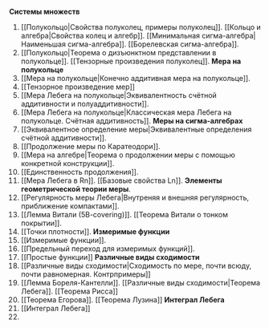 **Системы множеств**
1. [[Полукольцо|Свойства полуколец, примеры полуколец]]. [[Кольцо и алгебра|Свойства колец и алгебр]]. [[Минимальная сигма-алгебра|Наименьшая сигма-алгебра]]. [[Борелевская сигма-алгебра]]. 
2. [[Полукольцо|Теорема о дизъюнктном представлении в полукольце]]. [[Тензорные произведения полуколец]].
**Мера на полукольце**
3. [[Мера на полукольце|Конечно аддитивная мера на полукольце]].
4. [[Тензорное произведение мер]]
5. [[Мера Лебега на полукольце|Эквивалентность счётной аддитивности и полуаддитивности]].
6. [[Мера Лебега на полукольце|Классическая мера Лебега на полукольце. Счётная аддитивность]].
**Меры на сигма-алгебрах**
7. [[Эквивалентное определение меры|Эквивалентные определения счётной аддитивности]].
8. [[Продолжение меры по Каратеодори]].
9. [[Мера на алгебре|Теорема о продолжении меры с помощью конкретной конструкции]].
10. [[Единственность продолжения]].
11. [[Мера Лебега в Rn]]. [[Базовые свойства Ln]].
**Элементы геометрической теории меры**.
12. [[Регулярность меры Лебега|Внутреняя и внешняя регулярность, приближение компактами]].
13. [[Лемма Витали (5B-covering)]]. [[Теорема Витали о тонком покрытии]].
14. [[Точки плотности]].
**Измеримые функции**
15. [[Измеримые функции]].
16. [[Предельный переход для измеримых функций]].
17. [[Простые функции]]
**Различные виды сходимости**
18. [[Различные виды сходимости|Сходимость по мере, почти всюду, почти равномерная. Контрпримеры]]
19. [[Лемма Бореля-Кантелли]]. [[Различные виды сходимости|Теорема Лебега]]. [[Теорема Рисса]]
20. [[Теорема Егорова]]. [[Теорема Лузина]]
**Интеграл Лебега**
21. [[Интеграл Лебега]]
22. 
